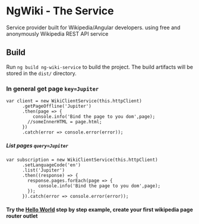 # NgWiki - The Service

Service provider built for Wikipedia/Angular developers. using free and anonymously Wikipedia REST API service

## Build

Run `ng build ng-wiki-service` to build the project. The build artifacts will be stored in the `dist/` directory.

### In general get page `key=Jupiter`

```
var client = new WikiClientService(this.httpClient)
      .getPageOffline('Jupiter')
      .then(page => {
          console.info('Bind the page to you dom',page);
        //someInnerHTML = page.html;
      })
      .catch(error => console.error(error));
```

##### List pages `query=Jupiter`
```
var subscription = new WikiClientService(this.httpClient)
      .setLanguageCode('en')
      .list('Jupiter')
      .then((response) => {
        response.pages.forEach(page => {
            console.info('Bind the page to you dom',page);
        });
      }).catch(error => console.error(error));
```


#### Try the [Hello World](HelloWorld.md) step by step example, create your first wikipedia page router outlet